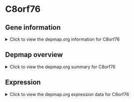 <h1>C8orf76</h1>

<h2>Gene information</h2>
<details>
  <summary>Click to view the depmap.org information for C8orf76</summary>
  <p><a href="https://depmap.org/portal/gene/C8orf76?tab=about" target="_BLANK">Open page in a new tab...</a></p>
  <iframe src="https://depmap.org/portal/gene/C8orf76?tab=about" style="border:none;width:100%;height:800px"></iframe>
</details>

<h2>Depmap overview</h2>
<details>
  <summary>Click to view the depmap.org summary for C8orf76</summary>
  <p><a href="https://depmap.org/portal/gene/C8orf76?tab=overview" target="_BLANK">Open page in a new tab...</a></p>
  <iframe src="https://depmap.org/portal/gene/C8orf76?tab=overview" style="border:none;width:100%;height:800px"></iframe>
</details>

<h2>Expression</h2>
<details>
  <summary>Click to view the depmap.org expression data for C8orf76</summary>
  <p><a href="https://depmap.org/portal/gene/C8orf76?tab=characterization" target="_BLANK">Open page in a new tab...</a></p>
  <iframe src="https://depmap.org/portal/gene/C8orf76?tab=characterization" style="border:none;width:100%;height:800px"></iframe>
</details>


<!--
<h2>Reactome Pathway diagram</h2>
<details>
  <summary>Click to view the Reactome pathway for C8orf76</summary>
  <p><a href="PURL" target="_BLANK">Open page in a new tab...</a></p>
  PNAME
</details>
-->


